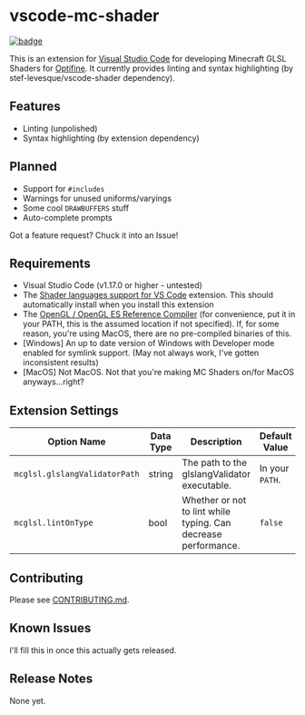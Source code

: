 # vscode-mc-shader

[![badge](https://ci.netsoc.co/api/badges/Strum355/vscode-mc-shader/status.svg?branch=master)](https://ci.netsoc.co/Strum355/vscode-mc-shader)

This is an extension for [Visual Studio Code](https://code.visualstudio.com/) for developing Minecraft GLSL Shaders for [Optifine](http://optifine.net). It currently provides linting and syntax highlighting (by stef-levesque/vscode-shader dependency).

## Features

- Linting (unpolished)
- Syntax highlighting (by extension dependency)

## Planned

- Support for `#includes`
- Warnings for unused uniforms/varyings
- Some cool `DRAWBUFFERS` stuff
- Auto-complete prompts

Got a feature request? Chuck it into an Issue!

## Requirements

- Visual Studio Code (v1.17.0 or higher - untested)
- The [Shader languages support for VS Code](https://marketplace.visualstudio.com/items?itemName=slevesque.shader) extension. This should automatically install when you install this extension
- The [OpenGL / OpenGL ES Reference Compiler](https://cvs.khronos.org/svn/repos/ogl/trunk/ecosystem/public/sdk/tools/glslang/Install/) (for convenience, put it in your PATH, this is the assumed location if not specified). If, for some reason, you're using MacOS, there are no pre-compiled binaries of this.
- [Windows] An up to date version of Windows with Developer mode enabled for symlink support. (May not always work, I've gotten inconsistent results)
- [MacOS] Not MacOS. Not that you're making MC Shaders on/for MacOS anyways...right?

## Extension Settings

| Option Name | Data Type | Description | Default Value |
| ----------- | --------- | ----------- | ------------- |
| `mcglsl.glslangValidatorPath` | string |  The path to the glslangValidator executable. | In your `PATH`.|
|`mcglsl.lintOnType` | bool | Whether or not to lint while typing. Can decrease performance. | `false` |

## Contributing

Please see [CONTRIBUTING.md](https://github.com/Strum355/vscode-mc-shader/blob/master/CONTRIBUTING.md).

## Known Issues

I'll fill this in once this actually gets released.

## Release Notes

None yet.
